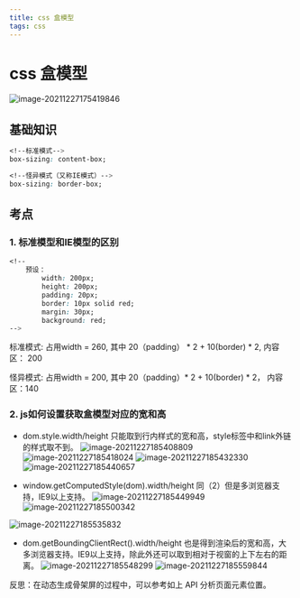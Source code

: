 ```yaml
---
title: css 盒模型
tags: css
---
```


# css 盒模型

![image-20211227175419846](https://tva1.sinaimg.cn/large/008i3skNly1gxsji7tfbrj30ms0h3mxv.jpg)

## 基础知识
```css
<!--标准模式-->
box-sizing: content-box;

<!--怪异模式（又称IE模式）-->
box-sizing: border-box;
```
## 考点
### 1. 标准模型和IE模型的区别
```css
<!--
    预设：
        width: 200px;
        height: 200px;
        padding: 20px;
        border: 10px solid red;
        margin: 30px;
        background: red;
-->
```
标准模式: 占用width = 260, 其中 20（padding） * 2 + 10(border) * 2, 内容区： 200

怪异模式: 占用width = 200, 其中 20（padding）* 2 + 10(border) * 2， 内容区：140

### 2. js如何设置获取盒模型对应的宽和高
- dom.style.width/height 只能取到行内样式的宽和高，style标签中和link外链的样式取不到。
![image-20211227185408809](https://tva1.sinaimg.cn/large/008i3skNly1gxsl8hme9vj30ow08kglw.jpg)
![image-20211227185418024](https://tva1.sinaimg.cn/large/008i3skNly1gxsl8mbwlhj30tb069wep.jpg)
![image-20211227185432330](https://tva1.sinaimg.cn/large/008i3skNly1gxsl8v6zcgj30rj06nweq.jpg)
![image-20211227185440657](https://tva1.sinaimg.cn/large/008i3skNly1gxsl90bz8xj30t005z0t1.jpg)

- window.getComputedStyle(dom).width/height 同（2）但是多浏览器支持，IE9以上支持。
![image-20211227185449949](https://tva1.sinaimg.cn/large/008i3skNly1gxsl961gwkj30sv0f475f.jpg)
![image-20211227185500342](https://tva1.sinaimg.cn/large/008i3skNly1gxsl9cn316j30s007o0sz.jpg)

![image-20211227185535832](https://tva1.sinaimg.cn/large/008i3skNly1gxsl9z6mz9j30tx0miad6.jpg)
- dom.getBoundingClientRect().width/height 也是得到渲染后的宽和高，大多浏览器支持。IE9以上支持，除此外还可以取到相对于视窗的上下左右的距离。
![image-20211227185548299](https://tva1.sinaimg.cn/large/008i3skNly1gxsla6hhzvj30sd09s3za.jpg)
![image-20211227185559844](https://tva1.sinaimg.cn/large/008i3skNly1gxsladjd60j30sa090mxo.jpg)

反思：在动态生成骨架屏的过程中，可以参考如上 API 分析页面元素位置。